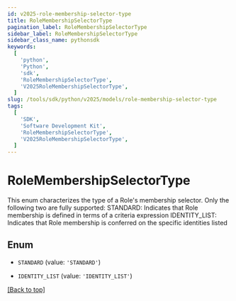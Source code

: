 ```yaml
---
id: v2025-role-membership-selector-type
title: RoleMembershipSelectorType
pagination_label: RoleMembershipSelectorType
sidebar_label: RoleMembershipSelectorType
sidebar_class_name: pythonsdk
keywords:
  [
    'python',
    'Python',
    'sdk',
    'RoleMembershipSelectorType',
    'V2025RoleMembershipSelectorType',
  ]
slug: /tools/sdk/python/v2025/models/role-membership-selector-type
tags:
  [
    'SDK',
    'Software Development Kit',
    'RoleMembershipSelectorType',
    'V2025RoleMembershipSelectorType',
  ]
---
```


# RoleMembershipSelectorType

This enum characterizes the type of a Role's membership selector. Only the following two are fully supported: STANDARD: Indicates that Role membership is defined in terms of a criteria expression IDENTITY_LIST: Indicates that Role membership is conferred on the specific identities listed

## Enum

- `STANDARD` (value: `'STANDARD'`)

- `IDENTITY_LIST` (value: `'IDENTITY_LIST'`)

[[Back to top]](#)
